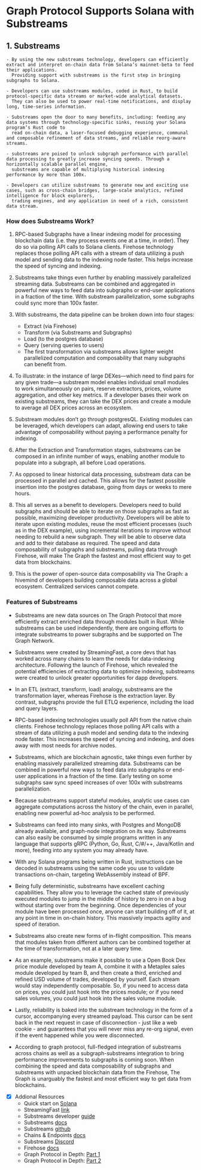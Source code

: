 # Graph Protocol Supports Solana with Substreams

## 1. Substreams

    - By using the new substreams technology, developers can efficiently extract and interpret on-chain data from Solana’s mainnet-beta to feed their applications. 
      Providing support with substreams is the first step in bringing subgraphs to Solana.
      
    - Developers can use substreams modules, coded in Rust, to build protocol-specific data streams or market-wide analytical datasets. 
      They can also be used to power real-time notifications, and display long, time-series information. 
      
    - Substreams open the door to many benefits, including: feeding any data systems through technology-specific sinks, reusing your Solana program’s Rust code to 
      read on-chain data, a laser-focused debugging experience, communal and composable refinement of data streams, and reliable reorg-aware streams.
      
    - substreams are poised to unlock subgraph performance with parallel data processing to greatly increase syncing speeds. Through a horizontally scalable parallel engine, 
      substreams are capable of multiplying historical indexing performance by more than 100x.
      
    - Developers can utilize substreams to generate new and exciting use cases, such as cross-chain bridges, large-scale analytics, refined intelligence for block explorers, 
      trading engines, and any application in need of a rich, consistent data stream.
    
### How does Substreams Work?

1. RPC-based Subgraphs have a linear indexing model for processing blockchain data (i.e. they process events one at a time, in order). They do so via polling API calls to Solana clients. Firehose technology replaces those polling API calls with a stream of data utilizing a push model and sending data to the indexing node faster. This helps increase the speed of syncing and indexing.

2. Substreams take things even further by enabling massively parallelized streaming data. Substreams can be combined and aggregated in powerful new ways to feed data into subgraphs or end-user applications in a fraction of the time. With substream parallelization, some subgraphs could sync more than 100x faster.

3. With substreams, the data pipeline can be broken down into four stages:

    - Extract (via Firehose)
    - Transform (via Substreams and Subgraphs)
    - Load (to the postgres database)
    - Query (serving queries to users)
    - The first transformation via substreams allows lighter weight parallelized computation and composability that many subgraphs can benefit from.

4. To illustrate: in the instance of large DEXes—which need to find pairs for any given trade—a substream model enables individual small modules to work simultaneously on pairs, reserve extractors, prices, volume aggregation, and other key metrics. If a developer bases their work on existing substreams, they can take the DEX prices and create a module to average all DEX prices across an ecosystem.

5. Substream modules don’t go through postgresQL. Existing modules can be leveraged, which developers can adapt, allowing end users to take advantage of composability without paying a performance penalty for indexing.

6. After the Extraction and Transformation stages, substreams can be composed in an infinite number of ways, enabling another module to populate into a subgraph, all before Load operations.

7. As opposed to linear historical data processing, substream data can be processed in parallel and cached. This allows for the fastest possible insertion into the postgres database, going from days or weeks to mere hours.

8. This all serves as a benefit to developers. Developers need to build subgraphs and should be able to iterate on those subgraphs as fast as possible, maximizing developer productivity. Developers will be able to iterate upon existing modules, reuse the most efficient processes (such as in the DEX example), using incremental iterations to improve without needing to rebuild a new subgraph. They will be able to observe data and add to their database as required. The speed and data composability of subgraphs and substreams, pulling data through Firehose, will make The Graph the fastest and most efficient way to get data from blockchains.

9. This is the power of open-source data composability via The Graph: a hivemind of developers building composable data across a global ecosystem. Centralized services cannot compete.

### Features of Substreams

* Substreams are new data sources on The Graph Protocol that more efficiently extract enriched data through modules built in Rust. While substreams can be used independently, there are ongoing efforts to integrate substreams to power subgraphs and be supported on The Graph Network.

* Substreams were created by StreamingFast, a core devs that has worked across many chains to learn the needs for data-indexing architecture. Following the launch of Firehose, which revealed the potential efficiencies of extracting data to optimize indexing, substreams were created to unlock greater opportunities for dapp developers.

* In an ETL (extract, transform, load) analogy, substreams are the transformation layer, whereas Firehose is the extraction layer. By contrast, subgraphs provide the full ETLQ experience, including the load and query layers.

* RPC-based indexing technologies usually poll API from the native chain clients. Firehose technology replaces those polling API calls with a stream of data utilizing a push model and sending data to the indexing node faster. This increases the speed of syncing and indexing, and does away with most needs for archive nodes.

* Substreams, which are blockchain agnostic, take things even further by enabling massively parallelized streaming data. Substreams can be combined in powerful new ways to feed data into subgraphs or end-user applications in a fraction of the time. Early testing on some subgraphs saw sync speed increases of over 100x with substreams parallelization.

* Because substreams support stateful modules, analytic use cases can aggregate computations across the history of the chain, even in parallel, enabling new powerful ad-hoc analysis to be performed.

* Substreams can feed into many sinks, with Postgres and MongoDB already available, and graph-node integration on its way. Substreams can also easily be consumed by simple programs written in any language that supports gRPC (Python, Go, Rust, C/#/++, Java/Kotlin and more), feeding into any system you may already have.

* With any Solana programs being written in Rust, instructions can be decoded in substreams using the same code you use to validate transactions on-chain, targeting WebAssembly instead of BPF.

* Being fully deterministic, substreams have excellent caching capabilities. They allow you to leverage the cached state of previously executed modules to jump in the middle of history to zero in on a bug without starting over from the beginning. Once dependencies of your module have been processed once, anyone can start building off of it, at any point in time in on-chain history. This massively impacts agility and speed of iteration.

* Substreams also create new forms of in-flight composition. This means that modules taken from different authors can be combined together at the time of transformation, not at a later query time.

* As an example, substreams make it possible to use a Open Book Dex price module developed by team A, combine it with a Metaplex sales module developed by team B, and then create a third, enriched and refined USD volume of trades, developed by yourself. Each stream would stay independently composable. So, if you need to access data on prices, you could just hook into the prices module; or if you need sales volumes, you could just hook into the sales volume module.

* Lastly, reliability is baked into the substream technology in the form of a cursor, accompanying every streamed payload. This cursor can be sent back in the next request in case of disconnection - just like a web cookie - and guarantees that you will never miss any re-org signal, even if the event happened while you were disconnected.

* According to graph protocol, full-fledged integration of substreams across chains as well as a subgraph-substreams integration to bring performance improvements to subgraphs is coming soon. When combining the speed and data composability of subgraphs and substreams with unpacked blockchain data from the Firehose, The Graph is unarguably the fastest and most efficient way to get data from blockchains.

- [x] Addional Resources
    - Quick start on [Solana](https://github.com/streamingfast/substreams-solana-quickstart)
    - StreamingFast [link](https://www.streamingfast.io/)
    - Substreams developer [guide](https://substreams.streamingfast.io/developer-guide)
    - Substreams [docs](https://substreams.streamingfast.io/)
    - Substreams [github](https://github.com/streamingfast/substreams-rs)
    - Chains & Endpoints [docs](https://substreams.streamingfast.io/reference-and-specs/chains-and-endpoints)
    - Substreams [Discord](https://discord.gg/jZwqxJAvRs)
    - Firehose [docs](https://firehose.streamingfast.io/)
    - Graph Protocol in Depth: [Part 1](https://thegraph.com/blog/the-graph-network-in-depth-part-1/)
    - Graph Protocol in Depth: [Part 2](https://thegraph.com/blog/the-graph-network-in-depth-part-2/)

